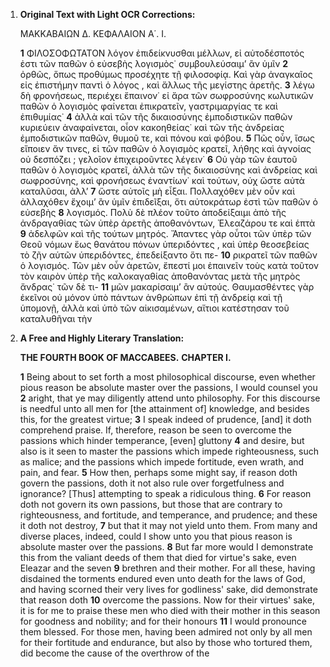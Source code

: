 1.  **Original Text with Light OCR Corrections:**

    ΜΑΚΚΑΒΑΙΩΝ Δ.
    ΚΕΦΑΛΑΙΟΝ Α΄. Ι.

    **1** ΦΙΛΟΣΟΦΩΤΑΤΟΝ λόγον ἐπιδείκνυσθαι μέλλων, εἰ αὐτοδέσποτός ἐστι τῶν παθῶν ὁ εὐσεβὴς λογισμὸς˙ συμβουλεύσαιμ’ ἂν ὑμῖν
    **2** ὀρθῶς, ὅπως προθύμως προσέχητε τῇ φιλοσοφίᾳ. Καὶ γὰρ ἀναγκαῖος εἰς ἐπιστήμην παντὶ ὁ λόγος , καὶ ἄλλως τῆς μεγίστης ἀρετῆς.
    **3** λέγω δὴ φρονήσεως, περιέχει ἔπαινον˙ εἰ ἄρα τῶν σωφροσύνης κωλυτικῶν παθῶν ὁ λογισμὸς φαίνεται ἐπικρατεῖν, γαστριμαργίας τε καὶ ἐπιθυμίας˙
    **4** ἀλλὰ καὶ τῶν τῆς δικαιοσύνης ἐμποδιστικῶν παθῶν κυριεύειν ἀναφαίνεται, οἷον κακοηθείας˙ καὶ τῶν τῆς ἀνδρείας ἐμποδιστικῶν παθῶν, θυμοῦ τε, καὶ πόνου καὶ φόβου.
    **5** Πῶς οὖν, ἴσως εἴποιεν ἄν τινες, εἰ τῶν παθῶν ὁ λογισμὸς κρατεῖ, λήθης καὶ ἀγνοίας οὐ δεσπόζει ; γελοῖον ἐπιχειροῦντες λέγειν˙
    **6** Οὐ γὰρ τῶν ἑαυτοῦ παθῶν ὁ λογισμὸς κρατεῖ, ἀλλὰ τῶν τῆς δικαιοσύνης καὶ ἀνδρείας καὶ σωφροσύνης, καὶ φρονήσεως ἐναντίων˙ καὶ τούτων, οὐχ ὥστε αὐτὰ καταλῦσαι, ἀλλ’
    **7** ὥστε αὐτοῖς μὴ εἶξαι. Πολλαχόθεν μὲν οὖν καὶ ἀλλαχόθεν ἔχοιμ’ ἂν ὑμῖν ἐπιδεῖξαι, ὅτι αὐτοκράτωρ ἐστὶ τῶν παθῶν ὁ εὐσεβὴς
    **8** λογισμός. Πολὺ δὲ πλέον τοῦτο ἀποδείξαιμι ἀπὸ τῆς ἀνδραγαθίας τῶν ὑπὲρ ἀρετῆς ἀποθανόντων, Ἐλεαζάρου τε καὶ ἑπτὰ
    **9** ἀδελφῶν καὶ τῆς τούτων μητρός. Ἄπαντες γὰρ οὗτοι τῶν ὑπὲρ τῶν Θεοῦ νόμων ἕως θανάτου πόνων ὑπεριδόντες , καὶ ὑπὲρ θεοσεβείας τὸ ζῆν αὑτῶν ὑπεριδόντες, ἐπεδείξαντο ὅτι πε-
    **10** ρικρατεῖ τῶν παθῶν ὁ λογισμός. Τῶν μὲν οὖν ἀρετῶν, ἔπεστί μοι ἐπαινεῖν τοὺς κατὰ τοῦτον τὸν καιρὸν ὑπὲρ τῆς καλοκαγαθίας ἀποθανόντας μετὰ τῆς μητρὸς ἄνδρας˙ τῶν δὲ τι-
    **11** μῶν μακαρίσαιμ’ ἂν αὐτούς. Θαυμασθέντες γὰρ ἐκεῖνοι οὐ μόνον ὑπὸ πάντων ἀνθρώπων ἐπὶ τῇ ἀνδρείᾳ καὶ τῇ ὑπομονῇ, ἀλλὰ καὶ ὑπὸ τῶν αἰκισαμένων, αἴτιοι κατέστησαν τοῦ καταλυθῆναι τὴν

2.  **A Free and Highly Literary Translation:**

    **THE FOURTH BOOK OF MACCABEES.**
    **CHAPTER I.**

    **1** Being about to set forth a most philosophical discourse, even whether pious reason be absolute master over the passions, I would counsel you
    **2** aright, that ye may diligently attend unto philosophy. For this discourse is needful unto all men for [the attainment of] knowledge, and besides this, for the greatest virtue;
    **3** I speak indeed of prudence, [and] it doth comprehend praise. If, therefore, reason be seen to overcome the passions which hinder temperance, [even] gluttony
    **4** and desire, but also is it seen to master the passions which impede righteousness, such as malice; and the passions which impede fortitude, even wrath, and pain, and fear.
    **5** How then, perhaps some might say, if reason doth govern the passions, doth it not also rule over forgetfulness and ignorance? [Thus] attempting to speak a ridiculous thing.
    **6** For reason doth not govern its own passions, but those that are contrary to righteousness, and fortitude, and temperance, and prudence; and these it doth not destroy,
    **7** but that it may not yield unto them. From many and diverse places, indeed, could I show unto you that pious reason is absolute master over the passions.
    **8** But far more would I demonstrate this from the valiant deeds of them that died for virtue's sake, even Eleazar and the seven
    **9** brethren and their mother. For all these, having disdained the torments endured even unto death for the laws of God, and having scorned their very lives for godliness' sake, did demonstrate that reason doth
    **10** overcome the passions. Now for their virtues' sake, it is for me to praise these men who died with their mother in this season for goodness and nobility; and for their honours
    **11** I would pronounce them blessed. For those men, having been admired not only by all men for their fortitude and endurance, but also by those who tortured them, did become the cause of the overthrow of the